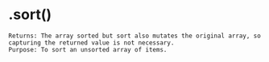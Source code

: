 # .sort()
    Returns: The array sorted but sort also mutates the original array, so capturing the returned value is not necessary.
    Purpose: To sort an unsorted array of items.
    